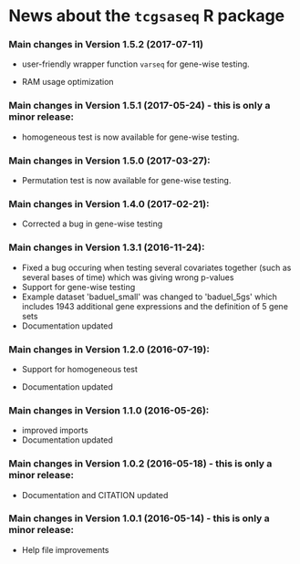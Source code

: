 # News about the `tcgsaseq` R package

### Main changes in Version 1.5.2 (2017-07-11)

* user-friendly wrapper function `varseq` for gene-wise testing.

* RAM usage optimization


### Main changes in Version 1.5.1 (2017-05-24) - this is only a minor release:

* homogeneous test is now available for gene-wise testing.

### Main changes in Version 1.5.0 (2017-03-27):

* Permutation test is now available for gene-wise testing.


### Main changes in Version 1.4.0 (2017-02-21):

* Corrected a bug in gene-wise testing

### Main changes in Version 1.3.1 (2016-11-24):

* Fixed a bug occuring when testing several covariates together (such as several bases of time) which was giving wrong p-values
* Support for gene-wise testing
* Example dataset 'baduel_small' was changed to 'baduel_5gs' which includes 1943 additional gene expressions and the definition of 5 gene sets
* Documentation updated

### Main changes in Version 1.2.0 (2016-07-19):
* Support for homogeneous test

* Documentation updated

### Main changes in Version 1.1.0 (2016-05-26):

* improved imports
* Documentation updated

### Main changes in Version 1.0.2 (2016-05-18) - this is only a minor release:

* Documentation and CITATION updated

### Main changes in Version 1.0.1 (2016-05-14) - this is only a minor release:

* Help file improvements

